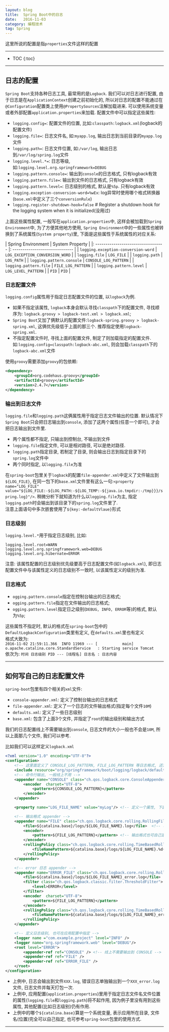 ```yaml
---
layout: blog
title:  Spring Boot中的日志
date:   2016-11-03
category: 编程技术
tag: Spring
---
```

这里所说的配置是指`properties`文件这样的配置




*****

* TOC
{:toc}

*****

## 日志的配置
`Spring Boot`支持各种日志工具, 最常用的是`Logback`. 我们可以对日志进行配置, 由于日志是在`ApplicationContext`创建之前初始化的, 所以对日志的配置不能通过在`@Configuration`配置类上使用`@PropertySources`注解加载进来. 可以使用系统变量或者外部配置`application.properties`来加载.  配置文件中可以指定这些属性:

* `logging.config=`: 配置文件的位置, 比如:`classpath:logback.xml`(logback的配置文件)
* `logging.file=`: 日志文件名, 如:`myapp.log`, 输出日志到当前目录的`myapp.log`文件
* `logging.path=`: 日志文件位置, 如:`/var/log`, 输出日志到`/var/log/spring.log`文件
* `logging.level.*=`: 日志等级, 如:`logging.level.org.springframework=DEBUG`
* `logging.pattern.console=`: 输出到`console`的日志格式, 只有logback有效
* `logging.pattern.file=`: 输出到文件的日志格式, 只有logback有效
* `logging.pattern.level=`: 日志级别的格式, 默认是`%5p`. 只有logback有效
* `logging.exception-conversion-word=%wEx`: log异常时使用哪个格式转换器(`base.xml`中定义了三个`conversionRule`)
* `logging.register-shutdown-hook=false` # Register a shutdown hook for the logging system when it is initialized(没用过)

上面这些属性配置, 一般写在`application.properties`中, 这样会被加载到`Spring Environment`中, 为了方便其他地方使用, `Spring Environment`中的一些属性也被转换到了系统属性(`System property`)里, 下面是这些属性于系统属性的对应关系:

| Spring Environment                  | System Property                 |
|: ---------------------------------- |: ------------------------------ |
| `logging.exception-conversion-word` | `LOG_EXCEPTION_CONVERSION_WORD` |
| `logging.file`                      | `LOG_FILE`                      |
| `logging.path`                      | `LOG_PATH`                      |
| `logging.pattern.console`           | `CONSOLE_LOG_PATTERN`           |
| `logging.pattern.file`              | `FILE_LOG_PATTERN`              |
| `logging.pattern.level`             | `LOG_LEVEL_PATTERN`             |
| `PID`                               | `PID`                           |

### 日志配置文件
`logging.config`属性用于指定日志配置文件的位置, 以`logback`为例.

* 如果不指定该属性, `logback`本身会默认寻找`classpath`下的配置文件, 寻找顺序为:
`logback.groovy > logback-test.xml > logback.xml`;  
* `Spring Boot`又加了俩默认的配置文件:`logback-spring.groovy > logback-spring.xml`, 这俩优先级低于上面的那三个. 推荐指定使用`logback-spring.xml`.
* 不指定配置文件时, 寻找上面的配置文件, 制定了则加载指定的配置文件. 如:`logging.config=classpath:logback-abc.xml`, 则会加载`classpath`下的`logback-abc.xml`文件

使用`groovy`需要添加`groovy`的包依赖:

~~~xml
<dependency>
    <groupId>org.codehaus.groovy</groupId>
    <artifactId>groovy</artifactId>
    <version>2.4.7</version>
</dependency>
~~~

### 输出到日志文件
`logging.file`和`logging.path`这俩属性用于指定日志文件输出的位置. 默认情况下`Spring Boot`只会把日志输出到`console`, 添加了这两个属性(任意一个即可), 才会把日志输出到文件里.

* 两个属性都不指定, 只输出到控制台, 不输出到文件
* `logging.file`指定文件, 可以是相对路径, 可以是绝对路径.  
* `logging.path`指定目录, 若制定了目录, 则会输出日志到指定目录下的`spring.log`文件中
* 两个同时指定, 以`logging.file`为准

在`spring-boot`包里关于`logback`的配置`file-appender.xml`中定义了文件输出到`${LOG_FILE}`, 在同一包下的`base.xml`文件里有这么一句:`<property name="LOG_FILE" value="${LOG_FILE:-${LOG_PATH:-${LOG_TEMP:-${java.io.tmpdir:-/tmp}}}/spring.log}"/>`. 稍微分析下就知道为什么以`logging.file`为主, 指定`logging.path`时会输出到该目录下的`spring.log`文件里了.  
注意上面语句中多次嵌套使用了`${key:-defaultVlaue}`形式

### 日志级别
`logging.level.*`用于指定日志级别, 比如:

~~~
logging.level.root=WARN
logging.level.org.springframework.web=DEBUG
logging.level.org.hibernate=ERROR
~~~

注意: 该属性配置的日志级别优先级要高于日志配置文件(如`logback.xml`), 即日志配置文件中与该属性定义的日志级别不一致时, 以该属性定义的级别为准.

### 日志格式

* `ogging.pattern.console`指定在控制台输出的日志格式;
* `ogging.pattern.file`指定在文件输出的日志格式;
* `ogging.pattern.level`指定日之级别(`DEBUG, INFO, ERROR`等)的格式, 默认为`%5p`;

这些属性不指定时, 默认的格式在`spring-boot`包中的`DefaultLogbackConfiguration`类里有定义, 在`defaults.xml`里也有定义  
格式大致为:  
`2016-11-02 21:59:11.366  INFO 11969 --- [           main] o.apache.catalina.core.StandardService   : Starting service Tomcat`  
依次为: `时间 日志级别 PID --- [线程名] 日志名 : 日志内容`

*****

## 如何写自己的日志配置文件

`spring-boot`包里有四个相关的`xml`文件:

* `console-appender.xml`: 定义了控制台输出的日志格式
* `file-appender.xml`: 定义了一个日志的文件输出格式(指定每个文件`10M`)
* `defaults.xml`: 定义了一些日志级别
* `base.xml`: 包含了上面3个文件, 并指定了`root`的输出级别和输出方式

我们的日志配置线上不需要输出到`console`, 日志文件的大小一般也不会是`10M`, 所以上面那几个文件, 我们可以参考.

比如我们可以这样定义`logback.xml`

~~~xml
<?xml version="1.0" encoding="UTF-8"?>
<configuration>
    <!-- 这里面定义了 CONSOLE_LOG_PATTERN, FILE_LOG_PATTERN 等日志格式, 还定义了一些日志级别 -->
    <include resource="org/springframework/boot/logging/logback/defaults.xml"/>
    <!-- 命令行输出, 一般线上不用 -->
    <appender name="CONSOLE" class="ch.qos.logback.core.ConsoleAppender">
        <encoder  charset="UTF-8">
            <pattern>${CONSOLE_LOG_PATTERN}</pattern>
        </encoder>
    </appender>

    <property name="LOG_FILE_NAME" value="myLog"/> <!-- 定义一个属性, 下面用 -->

    <!-- 输出格式 appender -->
    <appender name="FILE" class="ch.qos.logback.core.rolling.RollingFileAppender">
        <file>${catalina.base}/logs/${LOG_FILE_NAME}.log</file>  <!-- 可自己定义 -->
        <encoder>
            <pattern>${FILE_LOG_PATTERN}</pattern> <!-- 输出格式也可自己定义 -->
        </encoder>
        <rollingPolicy class="ch.qos.logback.core.rolling.TimeBasedRollingPolicy">
            <fileNamePattern>${catalina.base}/logs/${LOG_FILE_NAME}.%d{yyyy-MM-dd}.log</fileNamePattern>
        </rollingPolicy>
    </appender>

    <!-- error 日志 appender -->
    <appender name="ERROR_FILE" class="ch.qos.logback.core.rolling.RollingFileAppender">
        <file>${catalina.base}/logs/${LOG_FILE_NAME}_error.log</file>
        <filter class="ch.qos.logback.classic.filter.ThresholdFilter">
            <level>ERROR</level>
        </filter>
        <encoder  charset="UTF-8">
            <pattern>${FILE_LOG_PATTERN}</pattern>
        </encoder>
        <rollingPolicy class="ch.qos.logback.core.rolling.TimeBasedRollingPolicy">
            <fileNamePattern>${catalina.base}/logs/${LOG_FILE_NAME}_error.%d{yyyy-MM-dd}.log</fileNamePattern>
        </rollingPolicy>
    </appender>

    <!-- 定义日志级别, 也可在应用配置中指定 -->
    <logger name ="com.example.project" level="INFO" />
    <logger name="org.springframework.web" level="DEBUG"/>
    <root level="ERROR">
        <appender-ref ref="CONSOLE" /> <!-- 线上不需要输出到 CONSOLE -->
        <appender-ref ref="FILE" />
        <appender-ref ref="ERROR_FILE" />
    </root>
</configuration>
~~~

* 上例中, 日志会输出到文件`XXX.log`, 错误日志单独输出到一个`XXX_error.log`文件, 日志文件并每天打包一次.  
* 上例中, 应用配置(`application.properties`)里用于指定日志文件名文件位置的属性(`logging.file`和`logging.path`)将不起作用, 因为例子里没有用到这些属性, 其他配置(比如日志级别)仍有作用.
* 上例中的哪个`${catalina.base}`算是一个系统变量, 表示应用所在目录, 文件名(位置)完全可以自己指定, 也可参考`spring-boot`包里的使用方式.

*****
